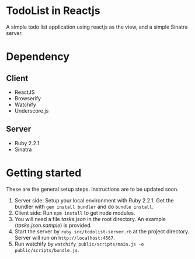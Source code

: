 # TodoList in Reactjs

A simple todo list application using reactjs as the view, and a simple Sinatra server.

# Dependency

## Client
* ReactJS
* Browserify
* Watchify
* Underscore.js

## Server
* Ruby 2.2.1
* Sinatra

# Getting started
These are the general setup steps. Instructions are to be updated soon.
 
1. Server side: Setup your local environment with Ruby 2.2.1. Get the bundler with `gem install bundler` and do `bundle install`.
2. Client side: Run `npm install` to get node modules.
3. You will need a file *tasks.json* in the root directory. An example (*tasks.json.sample*) is provided.
4. Start the server by `ruby src/todolist-server.rb` at the project directory. Server will run on `http://localhost:4567`.
5. Run watchify by `watchify public/scripts/main.js -o public/scripts/bundle.js`.



